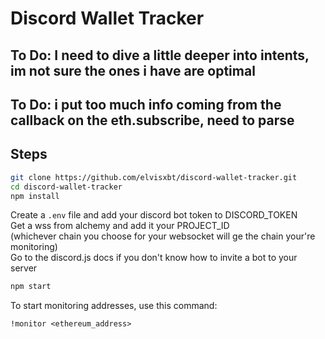 # Discord Wallet Tracker
## To Do: I need to dive a little deeper into intents, im not sure the ones i have are optimal
## To Do: i put too much info coming from the callback on the eth.subscribe, need to parse
## Steps

```sh
git clone https://github.com/elvisxbt/discord-wallet-tracker.git
cd discord-wallet-tracker
npm install
```

Create a `.env` file and add your discord bot token to DISCORD_TOKEN  
 Get a wss from alchemy and add it your PROJECT_ID  
(whichever chain you choose for your websocket will ge the chain your're monitoring)  
Go to the discord.js docs if you don't know how to invite a bot to your server  

```sh
npm start
```

To start monitoring addresses, use this command:
```plaintext
!monitor <ethereum_address>


    